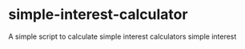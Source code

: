 # simple-interest-calculator
A simple script to calculate simple interest
calculators simple interest
